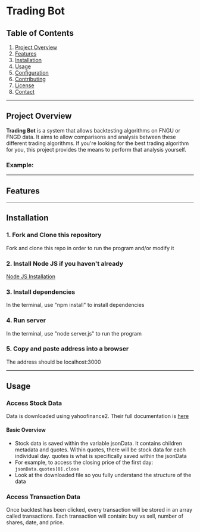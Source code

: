 # Trading Bot

## Table of Contents
1. [Project Overview](#project-overview)
2. [Features](#features)
3. [Installation](#installation)
4. [Usage](#usage)
5. [Configuration](#configuration)
6. [Contributing](#contributing)
7. [License](#license)
8. [Contact](#contact)

---

## Project Overview

**Trading Bot** is a system that allows backtesting algorithms on FNGU or FNGD data. It aims to allow comparisons and analysis between these different trading algorithms. If you're looking for the best trading algorithm for you, this project provides the means to perform that analysis yourself.

### Example:


---

## Features


---

## Installation

### 1. Fork and Clone this repository
Fork and clone this repo in order to run the program and/or modify it

### 2. Install Node JS if you haven't already
[Node JS Installation](https://nodejs.org/en/learn/getting-started/how-to-install-nodejs)

### 3. Install dependencies
In the terminal, use "npm install" to install dependencies

### 4. Run server
In the terminal, use "node server.js" to run the program

### 5. Copy and paste address into a browser
The address should be localhost:3000


---

## Usage

### Access Stock Data
Data is downloaded using yahoofinance2. Their full documentation is [here](https://github.com/gadicc/node-yahoo-finance2/blob/devel/docs/README.md)
#### Basic Overview
- Stock data is saved within the variable jsonData. It contains children metadata and quotes. Within quotes, there will be stock data for each individual day. quotes is what is specifically saved within the jsonData
- For example, to access the closing price of the first day: ``` jsonData.quotes[0].close ```
- Look at the downloaded file so you fully understand the structure of the data

### Access Transaction Data
Once backtest has been clicked, every transaction will be stored in an array called transactions. Each transaction will contain: buy vs sell, number of shares, date, and price. 
